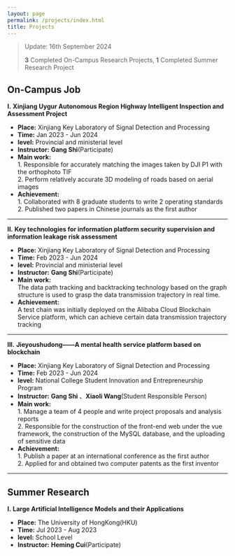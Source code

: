 ```yaml
---
layout: page
permalink: /projects/index.html
title: Projects
---
```


> Update: 16th September 2024
> 
> **3** Completed On-Campus Research Projects, **1** Completed Summer Research Project

## On-Campus Job
**I.** **Xinjiang Uygur Autonomous Region Highway Intelligent Inspection and Assessment Project**

- **Place:** Xinjiang Key Laboratory of Signal Detection and Processing
- **Time:** Jan 2023 - Jun 2024
- **level:** Provincial and ministerial level
- **Instructor:** **Gang Shi**(Participate)
- **Main work:** <br>1. Responsible for accurately matching the images taken by DJI P1 with the orthophoto TIF<br>2. Perform relatively accurate 3D modeling of roads based on aerial images<br>
- **Achievement:** <br>1. Collaborated with 8 graduate students to write 2 operating standards<br>2. Published two papers in Chinese journals as the first author<br>

---

**II.** **Key technologies for information platform security supervision and information leakage risk assessment**

- **Place:** Xinjiang Key Laboratory of Signal Detection and Processing
- **Time:** Feb 2023 - Jun 2024
- **level:** Provincial and ministerial level
- **Instructor:** **Gang Shi**(Participate)
- **Main work:** <br>The data path tracking and backtracking technology based on the graph structure is used to grasp the data transmission trajectory in real time.<br>
- **Achievement:** <br>A test chain was initially deployed on the Alibaba Cloud Blockchain Service platform, which can achieve certain data transmission trajectory tracking<br>

---

**III.** **Jieyoushudong——A mental health service platform based on blockchain**

- **Place:** Xinjiang Key Laboratory of Signal Detection and Processing
- **Time:** Feb 2023 - Jun 2024
- **level:** National College Student Innovation and Entrepreneurship Program
- **Instructor:** **Gang Shi** 、**Xiaoli Wang**(Student Responsible Person)
- **Main work:** <br>1. Manage a team of 4 people and write project proposals and analysis reports<br>2. Responsible for the construction of the front-end web under the vue framework, the construction of the MySQL database, and the uploading of sensitive data<br>
- **Achievement:** <br>1. Publish a paper at an international conference as the first author<br>2. Applied for and obtained two computer patents as the first inventor<br>

---

## Summer Research

**I.** **Large Artificial Intelligence Models and their Applications**

- **Place:** The University of HongKong(HKU)
- **Time:** Jul 2023 - Aug 2023
- **level:** School Level
- **Instructor:** **Heming Cui**(Participate)
